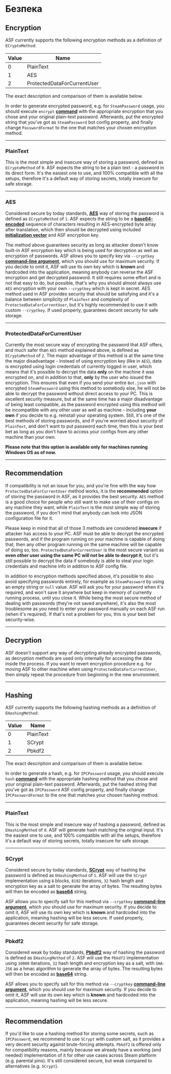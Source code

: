 # Безпека

## Encryption

ASF currently supports the following encryption methods as a definition of `ECryptoMethod`:

| Value | Name                        |
| ----- | --------------------------- |
| 0     | PlainText                   |
| 1     | AES                         |
| 2     | ProtectedDataForCurrentUser |

The exact description and comparison of them is available below.

In order to generate encrypted password, e.g. for `SteamPassword` usage, you should execute `encrypt` **[command](https://github.com/JustArchiNET/ArchiSteamFarm/wiki/Commands)** with the appropriate encryption that you chose and your original plain-text password. Afterwards, put the encrypted string that you've got as `SteamPassword` bot config property, and finally change `PasswordFormat` to the one that matches your chosen encryption method.

* * *

### PlainText

This is the most simple and insecure way of storing a password, defined as `ECryptoMethod` of `0`. ASF expects the string to be a plain text - a password in its direct form. It's the easiest one to use, and 100% compatible with all the setups, therefore it's a default way of storing secrets, totally insecure for safe storage.

* * *

### AES

Considered secure by today standards, **[AES](https://en.wikipedia.org/wiki/Advanced_Encryption_Standard)** way of storing the password is defined as `ECryptoMethod` of `1`. ASF expects the string to be a **[base64-encoded](https://en.wikipedia.org/wiki/Base64)** sequence of characters resulting in AES-encrypted byte array after translation, which then should be decrypted using included **[initialization vector](https://en.wikipedia.org/wiki/Initialization_vector)** and ASF encryption key.

The method above guarantees security as long as attacker doesn't know built-in ASF encryption key which is being used for decryption as well as encryption of passwords. ASF allows you to specify key via `--cryptkey` **[command-line argument](https://github.com/JustArchiNET/ArchiSteamFarm/wiki/Command-Line-Arguments)**, which you should use for maximum security. If you decide to omit it, ASF will use its own key which is **known** and hardcoded into the application, meaning anybody can reverse the ASF encryption and get decrypted password. It still requires some effort and is not that easy to do, but possible, that's why you should almost always use `AES` encryption with your own `--cryptkey` which is kept in secret. AES method used in ASF provides security that should be satisfying and it's a balance between simplicity of `PlainText` and complexity of `ProtectedDataForCurrentUser`, but it's highly recommended to use it with custom `--cryptkey`. If used properly, guarantees decent security for safe storage.

* * *

### ProtectedDataForCurrentUser

Currently the most secure way of encrypting the password that ASF offers, and much safer than `AES` method explained above, is defined as `ECryptoMethod` of `2`. The major advantage of this method is at the same time the major disadvantage - instead of using encryption key (like in `AES`), data is encrypted using login credentials of currently logged in user, which means that it's possible to decrypt the data **only** on the machine it was encrypted on, and in addition to that, **only** by the user who issued the encryption. This ensures that even if you send your entire `Bot.json` with encrypted `SteamPassword` using this method to somebody else, he will not be able to decrypt the password without direct access to your PC. This is excellent security measure, but at the same time has a major disadvantage of being least compatible, as the password encrypted using this method will be incompatible with any other user as well as machine - including **your own** if you decide to e.g. reinstall your operating system. Still, it's one of the best methods of storing passwords, and if you're worried about security of `PlainText`, and don't want to put password each time, then this is your best bet as long as you don't have to access your configs from any other machine than your own.

**Please note that this option is available only for machines running Windows OS as of now.**

* * *

## Recommendation

If compatibility is not an issue for you, and you're fine with the way how `ProtectedDataForCurrentUser` method works, it is the **recommended** option of storing the password in ASF, as it provides the best security. `AES` method is a good choice for people who still want to make use of their configs on any machine they want, while `PlainText` is the most simple way of storing the password, if you don't mind that anybody can look into JSON configuration file for it.

Please keep in mind that all of those 3 methods are considered **insecure** if attacker has access to your PC. ASF must be able to decrypt the encrypted passwords, and if the program running on your machine is capable of doing that, then any other program running on the same machine will be capable of doing so, too. `ProtectedDataForCurrentUser` is the most secure variant as **even other user using the same PC will not be able to decrypt it**, but it's still possible to decrypt the data if somebody is able to steal your login credentials and machine info in addition to ASF config file.

In addition to encryption methods specified above, it's possible to also avoid specifying passwords entirely, for example as `SteamPassword` by using an empty string or `null` value. ASF will ask you for your password when it's required, and won't save it anywhere but keep in memory of currently running process, until you close it. While being the most secure method of dealing with passwords (they're not saved anywhere), it's also the most troublesome as you need to enter your password manually on each ASF run (when it's required). If that's not a problem for you, this is your best bet security-wise.

* * *

## Decryption

ASF doesn't support any way of decrypting already encrypted passwords, as decryption methods are used only internally for accessing the data inside the process. If you want to revert encryption procedure e.g. for moving ASF to other machine when using `ProtectedDataForCurrentUser`, then simply repeat the procedure from beginning in the new environment.

* * *

## Hashing

ASF currently supports the following hashing methods as a definition of `EHashingMethod`:

| Value | Name      |
| ----- | --------- |
| 0     | PlainText |
| 1     | SCrypt    |
| 2     | Pbkdf2    |

The exact description and comparison of them is available below.

In order to generate a hash, e.g. for `IPCPassword` usage, you should execute `hash` **[command](https://github.com/JustArchiNET/ArchiSteamFarm/wiki/Commands)** with the appropriate hashing method that you chose and your original plain-text password. Afterwards, put the hashed string that you've got as `IPCPassword` ASF config property, and finally change `IPCPasswordFormat` to the one that matches your chosen hashing method.

* * *

### PlainText

This is the most simple and insecure way of hashing a password, defined as `EHashingMethod` of `0`. ASF will generate hash matching the original input. It's the easiest one to use, and 100% compatible with all the setups, therefore it's a default way of storing secrets, totally insecure for safe storage.

* * *

### SCrypt

Considered secure by today standards, **[SCrypt](https://en.wikipedia.org/wiki/Scrypt)** way of hashing the password is defined as `EHashingMethod` of `1`. ASF will use the `SCrypt` implementation using `8` blocks, `8192` iterations, `32` hash length and encryption key as a salt to generate the array of bytes. The resulting bytes will then be encoded as **[base64](https://en.wikipedia.org/wiki/Base64)** string.

ASF allows you to specify salt for this method via `--cryptkey` **[command-line argument](https://github.com/JustArchiNET/ArchiSteamFarm/wiki/Command-Line-Arguments)**, which you should use for maximum security. If you decide to omit it, ASF will use its own key which is **known** and hardcoded into the application, meaning hashing will be less secure. If used properly, guarantees decent security for safe storage.

* * *

### Pbkdf2

Considered weak by today standards, **[Pbkdf2](https://en.wikipedia.org/wiki/PBKDF2)** way of hashing the password is defined as `EHashingMethod` of `2`. ASF will use the `Pbkdf2` implementation using `10000` iterations, `32` hash length and encryption key as a salt, with `SHA-256` as a hmac algorithm to generate the array of bytes. The resulting bytes will then be encoded as **[base64](https://en.wikipedia.org/wiki/Base64)** string.

ASF allows you to specify salt for this method via `--cryptkey` **[command-line argument](https://github.com/JustArchiNET/ArchiSteamFarm/wiki/Command-Line-Arguments)**, which you should use for maximum security. If you decide to omit it, ASF will use its own key which is **known** and hardcoded into the application, meaning hashing will be less secure.

* * *

## Recommendation

If you'd like to use a hashing method for storing some secrets, such as `IPCPassword`, we recommend to use `SCrypt` with custom salt, as it provides a very decent security against brute-forcing attempts. `Pbkdf2` is offered only for compatibility reasons, mainly because we already have a working (and needed) implementation of it for other use cases across Steam platform (e.g. parental pins). It's still considered secure, but weak compared to alternatives (e.g. `SCrypt`).